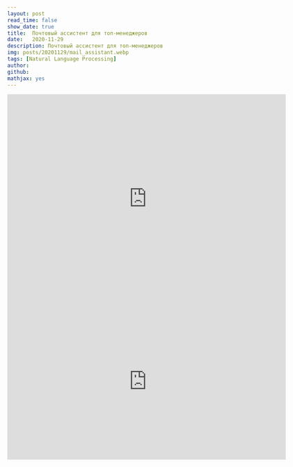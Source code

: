 ```yaml
---
layout: post
read_time: false
show_date: true
title:  Почтовый ассистент для топ-менеджеров
date:   2020-11-29
description: Почтовый ассистент для топ-менеджеров
img: posts/20201129/mail_assistant.webp
tags: [Natural Language Processing]
author: 
github: 
mathjax: yes
---
```

<iframe src="https://docs.google.com/presentation/d/e/2PACX-1vSAIFZ8lr_hbvKDwCmLGh0WOoPzorPeLA8FnK9_7AiBknykwRCgq_rDgRP_-JU6FObLdwTWL8GZ29-F/embed?start=false&loop=false&delayms=3000" frameborder="0" width="640" height="480" allowfullscreen="true" mozallowfullscreen="true" webkitallowfullscreen="true"></iframe>
<iframe width="640" height="360" src="https://www.youtube.com/embed/VOs8UzEmN08" title="YouTube video player" frameborder="0" allow="accelerometer; autoplay; clipboard-write; encrypted-media; gyroscope; picture-in-picture; web-share" allowfullscreen></iframe>
